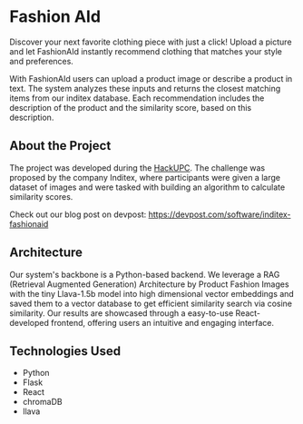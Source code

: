 # Fashion AId
Discover your next favorite clothing piece with just a click! Upload a picture and let FashionAId instantly recommend clothing that matches your style and preferences.

With FashionAId users can upload a product image or describe a product in text. The system analyzes these inputs and returns the closest matching items from our inditex database. Each recommendation includes the description of the product and the similarity score, based on this description.

## About the Project
The project was developed during the [HackUPC](h[ttps://www.inditexhackathon.com/](https://hackupc.com/)). The challenge was proposed by the company Inditex, where participants were given a large dataset of images and were tasked with building an algorithm to calculate similarity scores. 

Check out our blog post on devpost: https://devpost.com/software/inditex-fashionaid

## Architecture
Our system's backbone is a Python-based backend. We leverage a RAG (Retrieval Augmented Generation) Architecture by Product Fashion Images with the tiny Llava-1.5b model into high dimensional vector embeddings and saved them to a vector database to get efficient similarity search via cosine similarity. Our results are showcased through a easy-to-use React-developed frontend, offering users an intuitive and engaging interface.

## Technologies Used
- Python
- Flask
- React
- chromaDB
- llava
